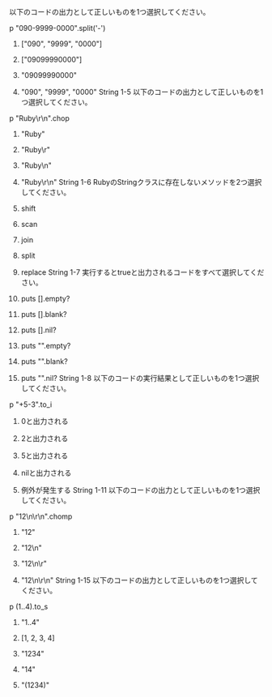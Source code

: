 以下のコードの出力として正しいものを1つ選択してください。

p "090-9999-0000".split('-')
1.   ["090", "9999", "0000"]

2.   ["09099990000"]

3.   "09099990000"

4.   "090", "9999", "0000"
String 1-5
以下のコードの出力として正しいものを1つ選択してください。

p "Ruby\r\n".chop
1.   "Ruby"

2.   "Ruby\r"

3.   "Ruby\n"

4.   "Ruby\r\n"
String 1-6
RubyのStringクラスに存在しないメソッドを2つ選択してください。

1.   shift

2.   scan

3.   join

4.   split

5.   replace
String 1-7
実行するとtrueと出力されるコードをすべて選択してください。

1.   puts [].empty?

2.   puts [].blank?

3.   puts [].nil?

4.   puts "".empty?

5.   puts "".blank?

6.   puts "".nil?
String 1-8
以下のコードの実行結果として正しいものを1つ選択してください。

p "+5-3".to_i
1.   0と出力される

2.   2と出力される

3.   5と出力される

4.   nilと出力される

5.   例外が発生する
String 1-11
以下のコードの出力として正しいものを1つ選択してください。

p "12\n\r\n".chomp
1.   "12"

2.   "12\n"

3.   "12\n\r"

4.   "12\n\r\n"
String 1-15
以下のコードの出力として正しいものを1つ選択してください。

p (1..4).to_s
1.   "1..4"

2.   [1, 2, 3, 4]

3.   "1234"

4.   "14"

5.   "(1234)"
